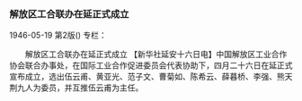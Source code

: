### 解放区工合联办在延正式成立

1946-05-19
第2版()
专栏：

　　解放区工合联办在延正式成立
    【新华社延安十六日电】中国解放区工业合作协会联合办事处，在国际工业合作促进委员会代表协助下，四月二十六日在延正式宣布成立，选出伍云甫、黄亚光、范子文、曹菊如、陈希云、薛暮桥、李强、熊天荆九人为委员，并互推伍云甫为主任。
